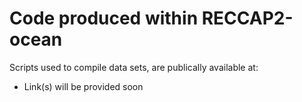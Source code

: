 ---
---

# Code produced within RECCAP2-ocean

Scripts used to compile data sets, are publically available at:

- Link(s) will be provided soon